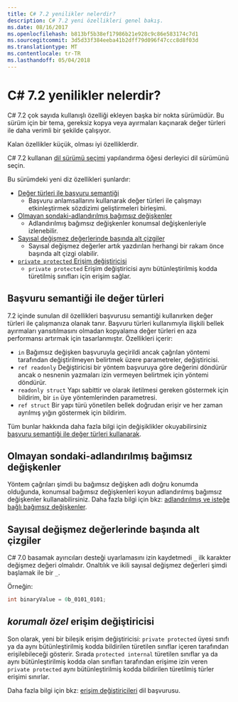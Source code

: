 ```yaml
---
title: C# 7.2 yenilikler nelerdir?
description: C# 7.2 yeni özellikleri genel bakış.
ms.date: 08/16/2017
ms.openlocfilehash: b813bf5b38ef17986b21e928c9c86e583174c7d1
ms.sourcegitcommit: 3d5d33f384eeba41b2dff79d096f47ccc8d8f03d
ms.translationtype: MT
ms.contentlocale: tr-TR
ms.lasthandoff: 05/04/2018
---
```

# <a name="whats-new-in-c-72"></a>C# 7.2 yenilikler nelerdir?

C# 7.2 çok sayıda kullanışlı özelliği ekleyen başka bir nokta sürümüdür.
Bu sürüm için bir tema, gereksiz kopya veya ayırmaları kaçınarak değer türleri ile daha verimli bir şekilde çalışıyor. 

Kalan özellikler küçük, olması iyi özelliklerdir.

C# 7.2 kullanan [dil sürümü seçimi](csharp-7-1.md#language-version-selection) yapılandırma öğesi derleyici dil sürümünü seçin.

Bu sürümdeki yeni diz özellikleri şunlardır:

* [Değer türleri ile başvuru semantiği](#reference-semantics-with-value-types)
  - Başvuru anlamsallarını kullanarak değer türleri ile çalışmayı etkinleştirmek sözdizimi geliştirmeleri birleşimi.
* [Olmayan sondaki-adlandırılmış bağımsız değişkenler](#non-trailing-named-arguments)
  - Adlandırılmış bağımsız değişkenler konumsal değişkenleriyle izlenebilir.
* [Sayısal değişmez değerlerinde başında alt çizgiler](#leading-underscores-in-numeric-literals)
  - Sayısal değişmez değerler artık yazdırılan herhangi bir rakam önce başında alt çizgi olabilir.
* [`private protected` Erişim değiştiricisi](#private-protected-access-modifier)
  - `private protected` Erişim değiştiricisi aynı bütünleştirilmiş kodda türetilmiş sınıfları için erişim sağlar.

## <a name="reference-semantics-with-value-types"></a>Başvuru semantiği ile değer türleri

7.2 içinde sunulan dil özellikleri başvurusu semantiği kullanırken değer türleri ile çalışmanıza olanak tanır. Başvuru türleri kullanımıyla ilişkili bellek ayırmaları yansıtılmasını olmadan kopyalama değer türleri en aza performansı artırmak için tasarlanmıştır. Özellikleri içerir:

 - `in` Bağımsız değişken başvuruyla geçirildi ancak çağrılan yöntemi tarafından değiştirilmeyen belirtmek üzere parametreler, değiştiricisi.
 - `ref readonly` Değiştiricisi bir yöntem başvuruya göre değerini döndürür ancak o nesnenin yazmaları izin vermeyen belirtmek için yöntemi döndürür.
 - `readonly struct` Yapı sabittir ve olarak iletilmesi gereken göstermek için bildirim, bir `in` üye yöntemlerinden parametresi.
 - `ref struct` Bir yapı türü yönetilen bellek doğrudan erişir ve her zaman ayrılmış yığın göstermek için bildirim.

Tüm bunlar hakkında daha fazla bilgi için değişiklikler okuyabilirsiniz [başvuru semantiği ile değer türleri kullanarak](../reference-semantics-with-value-types.md).

## <a name="non-trailing-named-arguments"></a>Olmayan sondaki-adlandırılmış bağımsız değişkenler

Yöntem çağrıları şimdi bu bağımsız değişken adlı doğru konumda olduğunda, konumsal bağımsız değişkenleri koyun adlandırılmış bağımsız değişkenler kullanabilirsiniz. Daha fazla bilgi için bkz: [adlandırılmış ve isteğe bağlı bağımsız değişkenler](../programming-guide/classes-and-structs/named-and-optional-arguments.md).

## <a name="leading-underscores-in-numeric-literals"></a>Sayısal değişmez değerlerinde başında alt çizgiler

C# 7.0 basamak ayırıcıları desteği uyarlamasını izin kaydetmedi `_` ilk karakter değişmez değeri olmalıdır. Onaltılık ve ikili sayısal değişmez değerleri şimdi başlamak ile bir `_`. 

Örneğin:

```csharp
int binaryValue = 0b_0101_0101;
```

## <a name="private-protected-access-modifier"></a>_korumalı özel_ erişim değiştiricisi

Son olarak, yeni bir bileşik erişim değiştiricisi: `private protected` üyesi sınıfı ya da aynı bütünleştirilmiş kodda bildirilen türetilen sınıflar içeren tarafından erişilebileceği gösterir. Sırada `protected internal` türetilen sınıflar ya da aynı bütünleştirilmiş kodda olan sınıfları tarafından erişime izin veren `private protected` aynı bütünleştirilmiş kodda bildirilen türetilmiş türler erişimi sınırlar.

Daha fazla bilgi için bkz: [erişim değiştiricileri](../language-reference/keywords/access-modifiers.md) dil başvurusu.
